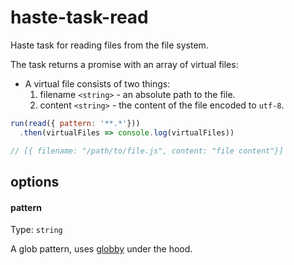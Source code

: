 # haste-task-read
Haste task for reading files from the file system.

The task returns a promise with an array of virtual files:

* A virtual file consists of two things:
  1. filename `<string>` - an absolute path to the file.
  2. content `<string>` - the content of the file encoded to `utf-8`.
```js
run(read({ pattern: '**.*'}))
  .then(virtualFiles => console.log(virtualFiles))

// [{ filename: "/path/to/file.js", content: "file content"}]

```
## options

#### pattern

Type: `string`

A glob pattern, uses [globby](https://github.com/sindresorhus/globby) under the hood.
